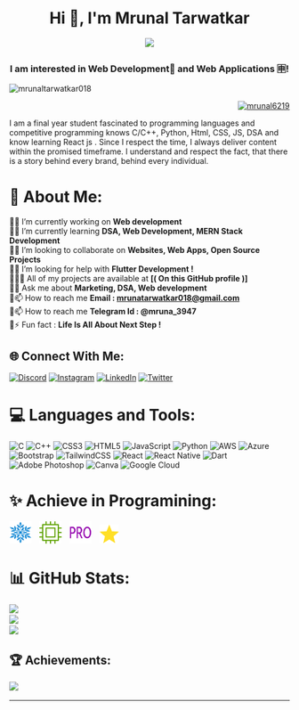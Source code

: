 <!-- <img src="https://media.licdn.com/dms/image/D4D16AQG14EQYrEIIyw/profile-displaybackgroundimage-shrink_350_1400/0/1677953164828?e=1687392000&v=beta&t=i7YZ42KCVODiAqQOUiRo1DY2TKix8p9Muqgmn-XCqqo" alt="">
-->

<div id="header" align="center">
<!--   <img src="https://camo.githubusercontent.com/c1dcb74cc1c1835b1d716f5051499a2814c683c806b15f04b0eba492863703e9/68747470733a2f2f63646e2e6472696262626c652e636f6d2f75736572732f3733303730332f73637265656e73686f74732f363538313234332f6176656e746f2e676966" width="350" height="250"/> -->
</div>
<!---GIF--->
  
<h1 align="center"> <strong> Hi 👋, I'm Mrunal Tarwatkar </strong></h1>
<p  align="center">
<img src="https://user-images.githubusercontent.com/73097560/115834477-dbab4500-a447-11eb-908a-139a6edaec5c.gif">             
<br>
<h3 align="center">I am interested in Web Development📱 and Web Applications 🈸!</h3>

<p align="left"> <img src="https://komarev.com/ghpvc/?username=mrunaltarwatkar018&label=Profile%20views&color=0e75b6&style=flat" alt="mrunaltarwatkar018" /> </p>

<p align="right"> <a href="https://twitter.com/mrunal6219" target="blank"><img src="https://img.shields.io/twitter/follow/mrunal6219?logo=twitter&style=for-the-badge" alt="mrunal6219" /></a> </p>


I am a final year student fascinated to programming languages and competitive programming knows C/C++, Python, Html, CSS, JS, DSA and know learning React js . Since I respect the time, I always deliver content within the promised timeframe. I understand and respect the fact, that there is a story behind every brand, behind every individual.

# 💫 About Me:
🔹🔭 I’m currently working on **Web development** <br>
🔹🌱 I’m currently learning **DSA, Web Development, MERN Stack Development** <br>
🔹👯 I’m looking to collaborate on **Websites, Web Apps, Open Source Projects** <br>
🔹🤝 I’m looking for help with **Flutter Development !** <br>
🔹👨‍💻 All of my projects are available at **[( On this GitHub profile )]** <br>
🔹💬 Ask me about **Marketing, DSA, Web development** <br>
🔹📫 How to reach me **Email : mrunatarwatkar018@gmail.com** <br>
🔹📫 How to reach me **Telegram Id : @mruna_3947** <br>
🔹⚡ Fun fact : **Life Is All About Next Step !**


## 🌐 Connect With Me:
[![Discord](https://img.shields.io/badge/Discord-%237289DA.svg?logo=discord&logoColor=white)](https://discord.gg/9nB2f8aNnQ) [![Instagram](https://img.shields.io/badge/Instagram-%23E4405F.svg?logo=Instagram&logoColor=white)](https://instagram.com/@itz_mruna_018) [![LinkedIn](https://img.shields.io/badge/LinkedIn-%230077B5.svg?logo=linkedin&logoColor=white)](https://linkedin.com/in/mrunal-tarwatkar-ba0454239) [![Twitter](https://img.shields.io/badge/Twitter-%231DA1F2.svg?logo=Twitter&logoColor=white)](https://twitter.com/@mrunal6219) 

# 💻 Languages and Tools: <!--Tech Stack:-->
![C](https://img.shields.io/badge/c-%2300599C.svg?style=flat&logo=c&logoColor=white) ![C++](https://img.shields.io/badge/c++-%2300599C.svg?style=flat&logo=c%2B%2B&logoColor=white) ![CSS3](https://img.shields.io/badge/css3-%231572B6.svg?style=flat&logo=css3&logoColor=white) ![HTML5](https://img.shields.io/badge/html5-%23E34F26.svg?style=flat&logo=html5&logoColor=white) ![JavaScript](https://img.shields.io/badge/javascript-%23323330.svg?style=flat&logo=javascript&logoColor=%23F7DF1E) ![Python](https://img.shields.io/badge/python-3670A0?style=flat&logo=python&logoColor=ffdd54) ![AWS](https://img.shields.io/badge/AWS-%23FF9900.svg?style=flat&logo=amazon-aws&logoColor=white) ![Azure](https://img.shields.io/badge/azure-%230072C6.svg?style=flat&logo=azure-devops&logoColor=white) ![Bootstrap](https://img.shields.io/badge/bootstrap-%23563D7C.svg?style=flat&logo=bootstrap&logoColor=white) ![TailwindCSS](https://img.shields.io/badge/tailwindcss-%2338B2AC.svg?style=flat&logo=tailwind-css&logoColor=white) ![React](https://img.shields.io/badge/react-%2320232a.svg?style=flat&logo=react&logoColor=%2361DAFB) ![React Native](https://img.shields.io/badge/react_native-%2320232a.svg?style=flat&logo=react&logoColor=%2361DAFB) ![Dart](https://img.shields.io/badge/dart-%230175C2.svg?style=flat&logo=dart&logoColor=white) ![Adobe Photoshop](https://img.shields.io/badge/adobephotoshop-%2331A8FF.svg?style=flat&logo=adobephotoshop&logoColor=white) ![Canva](https://img.shields.io/badge/Canva-%2300C4CC.svg?style=flat&logo=Canva&logoColor=white) ![Google Cloud](https://img.shields.io/badge/Google%20Cloud-%234285F4.svg?style=flat&logo=google-cloud&logoColor=white)

# ✨ Achieve in Programining:
<a href='https://archiveprogram.github.com/'><img src='https://raw.githubusercontent.com/acervenky/animated-github-badges/master/assets/acbadge.gif' width='40' height='40'></a> <a href='https://docs.github.com/en/developers'><img src='https://raw.githubusercontent.com/acervenky/animated-github-badges/master/assets/devbadge.gif' width='40' height='40'></a> <a href='https://github.com/pricing'><img src='https://raw.githubusercontent.com/acervenky/animated-github-badges/master/assets/pro.gif' width='40' height='40'></a> <a href='https://stars.github.com/'><img src='https://raw.githubusercontent.com/acervenky/animated-github-badges/master/assets/starbadge.gif' width='35' height='35'></a> 

# 📊 GitHub Stats:
![](https://github-readme-stats.vercel.app/api?username=mrunaltarwatkar018&theme=dark&hide_border=false&include_all_commits=false&count_private=false)<br/>
![](https://github-readme-streak-stats.herokuapp.com/?user=mrunaltarwatkar018&theme=dark&hide_border=false)<br/>
![](https://github-readme-stats.vercel.app/api/top-langs/?username=mrunaltarwatkar018&theme=dark&hide_border=false&include_all_commits=false&count_private=false&layout=compact)

## 🏆 Achievements: <!--GitHub Trophies-->
![](https://github-profile-trophy.vercel.app/?username=mrunaltarwatkar018&theme=radical&no-frame=false&no-bg=true&margin-w=4)

---
<!-- [![](https://visitcount.itsvg.in/api?id=mrunaltarwatkar018&icon=0&color=0)](https://visitcount.itsvg.in) -->

<!-- Proudly created with GPRM ( https://gprm.itsvg.in ) -->
